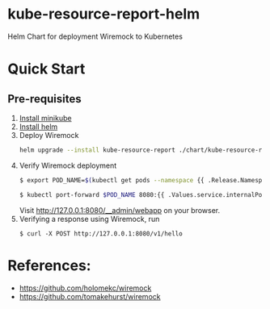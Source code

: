 # kube-resource-report-helm
Helm Chart for deployment Wiremock to Kubernetes

# Quick Start
## Pre-requisites
1. [Install minikube](https://kubernetes.io/docs/tasks/tools/install-minikube/)
2. [Install helm](https://helm.sh/docs/intro/install/)
3. Deploy Wiremock
    ```bash
    helm upgrade --install kube-resource-report ./chart/kube-resource-report
    ```
4. Verify Wiremock deployment
    ```bash
    $ export POD_NAME=$(kubectl get pods --namespace {{ .Release.Namespace }} -l "app.kubernetes.io/name={{ include "wiremock.name" . }},app.kubernetes.io/instance={{ .Release.Name }}" -o jsonpath="{.items[0].metadata.name}")

    $ kubectl port-forward $POD_NAME 8080:{{ .Values.service.internalPort}}
    ```
    Visit http://127.0.0.1:8080/__admin/webapp on your browser.
5. Verifying a response using Wiremock, run
    ```
    $ curl -X POST http://127.0.0.1:8080/v1/hello
    ```

# References:
* https://github.com/holomekc/wiremock
* https://github.com/tomakehurst/wiremock